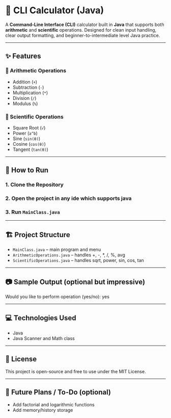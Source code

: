 # 🧮 CLI Calculator (Java)

A **Command-Line Interface (CLI)** calculator built in **Java** that supports both **arithmetic** and **scientific** operations. Designed for clean input handling, clear output formatting, and beginner-to-intermediate level Java practice.

---

## ✨ Features

### 🔢 Arithmetic Operations
- Addition (`+`)
- Subtraction (`-`)
- Multiplication (`*`)
- Division (`/`)
- Modulus (`%`)

### 🔬 Scientific Operations
- Square Root (`√`)
- Power (`a^b`)
- Sine (`sin(θ)`)
- Cosine (`cos(θ)`)
- Tangent (`tan(θ)`)

---

## 🚀 How to Run

### 1. Clone the Repository
### 2. Open the project in any ide which supports java
### 3. Run `MainClass.java`

---

## 🏗️ Project Structure
- `MainClass.java` – main program and menu
- `ArithmeticOperations.java` – handles +, -, *, /, %, avg
- `ScientificOperations.java` – handles sqrt, power, sin, cos, tan

---

## 📷 Sample Output (optional but impressive)
Would you like to perform operation (yes/no): yes

---

## 💻 Technologies Used
- Java
- Java Scanner and Math class

---

## 📜 License
This project is open-source and free to use under the MIT License.

---

## 📌 Future Plans / To-Do (optional)
- Add factorial and logarithmic functions
- Add memory/history storage
